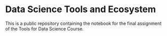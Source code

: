 # Data Science Tools and Ecosystem
This is a public repository containing the notebook for the final assignment of the Tools for Data Science Course.
